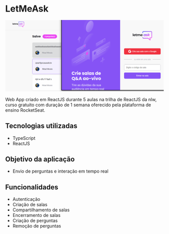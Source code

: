 # LetMeAsk

<a>
  <img
  src="https://github.com/Nitael-dev/nlw-ReactJS/blob/main/src/assets/images/LetmeAsk.png"     
  />
</a>

<p> Web App criado em ReactJS durante 5 aulas na trilha de ReactJS da nlw, curso gratuito com duração de 1 semana oferecido pela plataforma de ensino RocketSeat. </p>

## Tecnologias utilizadas

- TypeScript
- ReactJS

## Objetivo da aplicação

- Envio de perguntas e interação em tempo real

## Funcionalidades

- Autenticação
- Criação de salas
- Compartilhamento de salas
- Encerramento de salas
- Criação de perguntas
- Remoção de perguntas